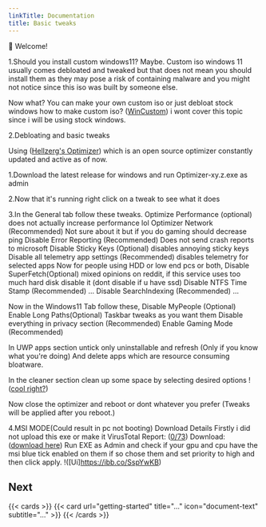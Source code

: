 ```yaml
---
linkTitle: Documentation
title: Basic tweaks
---
```


👋 Welcome! 

<!--more-->

1.Should you install custom windows11?
Maybe.
Custom iso windows 11 usually comes debloated and tweaked but that does not mean you should install them as they may pose a risk of containing malware and you might not notice since this iso was built by someone else.

Now what? You can make your own custom iso or just debloat stock windows
how to make custom iso? ([WinCustom](https://github.com/alfinauzikri/WinCustom)) i wont cover this topic since i will be using stock windows.

2.Debloating and basic tweaks

Using ([Hellzerg's Optimizer](https://github.com/hellzerg/optimizer)) which is an open source optimizer constantly updated and active as of now.

  1.Download the latest release for windows and run Optimizer-xy.z.exe as admin


  2.Now that it's running right click on a tweak to see what it does 


  3.In the General tab follow these tweaks.
  Optimize Performance (optional) does not actually increase performance lol
  Optimizer Network (Recommended) Not sure about it but if you do gaming should decrease ping
  Disable Error Reporting (Recommended) Does not send crash reports to microsoft
  Disable Sticky Keys (Optional) disables annoying sticky keys 
  Disable all telemetry app settings (Recommended) disables telemetry for selected apps 
  Now for people using HDD or low end pcs or both,
  Disable SuperFetch(Optional) mixed opinions on reddit, if this service uses too much hard disk disable it (dont disable if u have ssd)
  Disable NTFS Time Stamp (Recommended) ...
  Disable SearchIndexing (Recommended) ...


  Now in the Windows11 Tab follow these,
  Disable MyPeople (Optional)
  Enable Long Paths(Optional)
  Taskbar tweaks as you want them 
  Disable everything in privacy section (Recommended)
  Enable Gaming Mode (Recommended)
  

  In UWP apps section untick only uninstallable and refresh (Only if you know what you're doing)
  And delete apps which are resource consuming bloatware.
  

  In the cleaner section clean up some space by selecting desired options
  !([cool right?](https://ibb.co/gZPR1Ks))

  Now close the optimizer and reboot or dont whatever you prefer (Tweaks will be applied after you reboot.)


   4.MSI MODE(Could result in pc not booting)
   Download Details
   Firstly i did not upload this exe or make it
   VirusTotal Report: ([0/73](https://www.virustotal.com/gui/file/927004a7ed771954853acfd331baf0a2d74c84037d4adff5a4a65fb1b287e586/detection))
   Download: ([download here](https://github.com/Sathango/Msi-Utility-v3))
   Run EXE as Admin and check if your gpu and cpu have the msi blue tick enabled on them if so chose them and set priority to high and then click apply.
   !([Ui]https://ibb.co/SspYwKB)
   


## Next

{{< cards >}}
  {{< card url="getting-started" title="..." icon="document-text" subtitle="..." >}}
{{< /cards >}}
